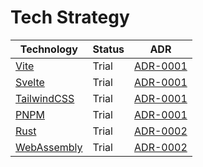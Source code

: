# Tech Strategy

| Technology                              | Status    | ADR                                                                    |
|-----------------------------------------|-----------|------------------------------------------------------------------------|
| [Vite](https://vite.dev/)               | Trial     | [ADR-0001](../contributions/decisions/ADR-0001-frontend-tech-stack.md) |
| [Svelte](https://svelte.dev/)           | Trial     | [ADR-0001](../contributions/decisions/ADR-0001-frontend-tech-stack.md) |
| [TailwindCSS](https://tailwindcss.com/) | Trial     | [ADR-0001](../contributions/decisions/ADR-0001-frontend-tech-stack.md) |
| [PNPM](https://pnpm.io/)                | Trial     | [ADR-0001](../contributions/decisions/ADR-0001-frontend-tech-stack.md) |
| [Rust](https://www.rust-lang.org/)      | Trial     | [ADR-0002](../contributions/decisions/ADR-0002-wasm-url-processing.md) |
| [WebAssembly](https://webassembly.org/) | Trial     | [ADR-0002](../contributions/decisions/ADR-0002-wasm-url-processing.md) |
